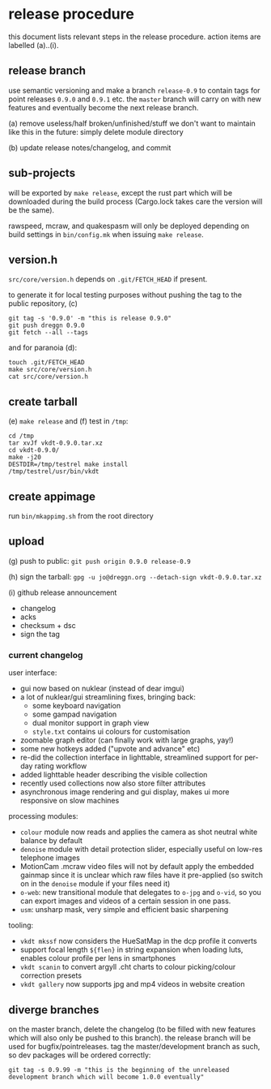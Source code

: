 # release procedure

this document lists relevant steps in the release procedure.
action items are labelled (a)..(i).

## release branch

use semantic versioning and make a branch `release-0.9` to
contain tags for point releases `0.9.0` and `0.9.1` etc.
the `master` branch will carry on with new features and eventually become the
next release branch.

(a) remove useless/half broken/unfinished/stuff we don't want to maintain like
this in the future: simply delete module directory

(b) update release notes/changelog, and commit

## sub-projects

will be exported by `make release`, except the rust part which will be downloaded
during the build process (Cargo.lock takes care the version will be the same).

rawspeed, mcraw, and quakespasm will only be deployed depending on build
settings in `bin/config.mk` when issuing `make release`.

## version.h

`src/core/version.h` depends on `.git/FETCH_HEAD` if present.

to generate it for local testing purposes without pushing the tag
to the public repository, (c)
```
git tag -s '0.9.0' -m "this is release 0.9.0"
git push dreggn 0.9.0
git fetch --all --tags
```

and for paranoia (d):

```
touch .git/FETCH_HEAD
make src/core/version.h
cat src/core/version.h
```

## create tarball

(e) `make release` and (f) test in `/tmp`:

```
cd /tmp
tar xvJf vkdt-0.9.0.tar.xz
cd vkdt-0.9.0/
make -j20
DESTDIR=/tmp/testrel make install
/tmp/testrel/usr/bin/vkdt
```

## create appimage

run `bin/mkappimg.sh` from the root directory

## upload

(g) push to public: `git push origin 0.9.0 release-0.9`

(h) sign the tarball:
`gpg -u jo@dreggn.org --detach-sign vkdt-0.9.0.tar.xz`

(i) github release announcement

* changelog
* acks
* checksum + dsc
* sign the tag

### current changelog

user interface:
* gui now based on nuklear (instead of dear imgui)
* a lot of nuklear/gui streamlining fixes, bringing back:
  * some keyboard navigation
  * some gampad navigation
  * dual monitor support in graph view
  * `style.txt` contains ui colours for customisation
* zoomable graph editor (can finally work with large graphs, yay!)
* some new hotkeys added ("upvote and advance" etc)
* re-did the collection interface in lighttable, streamlined support for per-day rating workflow
* added lighttable header describing the visible collection
* recently used collections now also store filter attributes
* asynchronous image rendering and gui display, makes ui more responsive on slow machines

processing modules:
* `colour` module now reads and applies the camera as shot neutral white balance by default
* `denoise` module with detail protection slider, especially useful on low-res telephone images
* MotionCam .mcraw video files will not by default apply the embedded gainmap since it is
  unclear which raw files have it pre-applied (so switch on in the `denoise`
  module if your files need it)
* `o-web`: new transitional module that delegates to `o-jpg` and `o-vid`, so you can export
  images and videos of a certain session in one pass.
* `usm`: unsharp mask, very simple and efficient basic sharpening

tooling:
* `vkdt mkssf` now considers the HueSatMap in the dcp profile it converts
* support focal length `${flen}` in string expansion when loading luts, enables colour profile per lens in smartphones
* `vkdt scanin` to convert argyll .cht charts to colour picking/colour correction presets
* `vkdt gallery` now supports jpg and mp4 videos in website creation

## diverge branches

on the master branch, delete the changelog (to be filled with new features which
will also only be pushed to this branch). the release branch will be used for
bugfix/pointreleases.
tag the master/development branch as such, so dev packages will be ordered correctly:
```
git tag -s 0.9.99 -m "this is the beginning of the unreleased development branch which will become 1.0.0 eventually"
```
